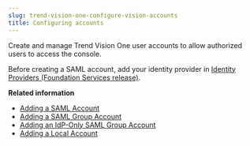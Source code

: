 ```yaml
---
slug: trend-vision-one-configure-vision-accounts
title: Configuring accounts
---
```


Create and manage Trend Vision One user accounts to allow authorized users to access the console.

Before creating a SAML account, add your identity provider in [Identity Providers (Foundation Services release)](identity-providers.md).

**Related information**

- [Adding a SAML Account](adding-saml-account.md "Add individual SAML Accounts to allow users to sign in to the Trend Vision One console using your corporate identity provider solution.")
- [Adding a SAML Group Account](adding-saml-group-account.md "Invite multiple users in an assigned distribution list to sign in to the Trend Vision One console using your corporate identity provider (IdP) solution.")
- [Adding an IdP-Only SAML Group Account](adding-idp-only-saml-group-account.md "Add multiple users in an assigned group to sign in to the Trend Vision One console using a corporate identity provider (IdP) solution.")
- [Adding a Local Account](adding-a-local-account.md "Add local accounts to allow users to sign in to the Trend Vision One console with their email address and password.")
